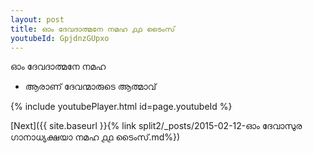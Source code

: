 ```yaml
---
layout: post
title: ഓം ദേവദാത്മനേ നമഹ ൧൧ ടൈംസ്
youtubeId: GpjdnzGUpxo
---
```

 
 
 ഓം ദേവദാത്മനേ നമഹ 
 
 -  ആരാണ് ദേവന്മാരുടെ ആത്മാവ് 
 
  
 
  
 
 
 
 
 
 


{% include youtubePlayer.html id=page.youtubeId %}
 
[Next]({{ site.baseurl }}{% link  split2/_posts/2015-02-12-ഓം ദേവാസുര ഗാനാധ്യക്ഷയാ നമഹ ൧൧ ടൈംസ്.md%})
 

